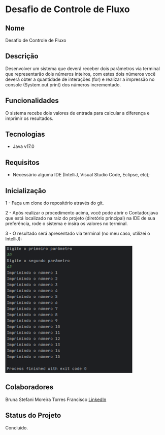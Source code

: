 # Desafio de Controle de Fluxo  

## Nome
Desafio de Controle de Fluxo

## Descrição
Desenvolver um sistema que deverá receber dois parâmetros via terminal que representarão dois números inteiros, com estes dois números você deverá obter a quantidade de interações (for) e realizar a impressão no console (System.out.print) dos números incrementado.

## Funcionalidades
O sistema recebe dois valores de entrada para calcular a diferença e imprimir os resultados.

## Tecnologias
- Java v17.0

## Requisitos
- Necessário alguma IDE (IntelliJ, Visual Studio Code, Eclipse, etc); 

## Inicialização
1 - Faça um clone do repositório através do git.

2 - Após realizar o procedimento acima, você pode abrir o Contador.java que está localizado na raiz do projeto (diretório principal) na IDE de sua preferência, rode o sistema e insira os valores no terminal.

3 - O resultado será apresentado via terminal (no meu caso, utilizei o IntelliJ):

<p>
  <img src="img.png" alt="Resultado do Sistema " style="width:400px; height:400px"/><br>
</p>

## Colaboradores
Bruna Stefani Moreira Torres Francisco <a href="https://www.linkedin.com/in/bruna-moreira-torres-francisco/" target="_blank">LinkedIn</a>

## Status do Projeto
Concluído.
